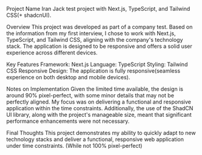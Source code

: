 Project Name
Iran Jack test project with Next.js, TypeScript, and Tailwind CSS(+ shadcnUI).

Overview
This project was developed as part of a company test. Based on the information from my first interview, I chose to work with Next.js, TypeScript, and Tailwind CSS, aligning with the company's technology stack. The application is designed to be responsive and offers a solid user experience across different devices.

Key Features
Framework: Next.js
Language: TypeScript
Styling: Tailwind CSS
Responsive Design: The application is fully responsive(seamless experience on both desktop and mobile devices).

Notes on Implementation
Given the limited time available, the design is around 90% pixel-perfect, with some minor details that may not be perfectly aligned. My focus was on delivering a functional and responsive application within the time constraints. Additionally, the use of the ShadCN UI library, along with the project's manageable size, meant that significant performance enhancements were not necessary.

Final Thoughts
This project demonstrates my ability to quickly adapt to new technology stacks and deliver a functional, responsive web application under time constraints. (While not 100% pixel-perfect)